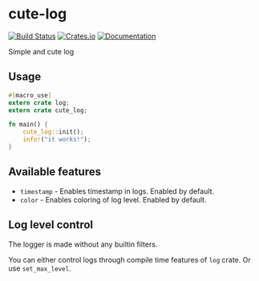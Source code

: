 # cute-log

[![Build Status](https://travis-ci.org/DoumanAsh/cute-log.svg?branch=master)](https://travis-ci.org/DoumanAsh/cute-log)
[![Crates.io](https://img.shields.io/crates/v/cute-log.svg)](https://crates.io/crates/cute-log)
[![Documentation](https://docs.rs/cute-log/badge.svg)](https://docs.rs/crate/cute-log/)

Simple and cute log

## Usage

```rust
#[macro_use]
extern crate log;
extern crate cute_log;

fn main() {
    cute_log::init();
    info!("it works!");
}
```

## Available features

- `timestamp` - Enables timestamp in logs. Enabled by default.
- `color` - Enables coloring of log level. Enabled by default.

## Log level control

The logger is made without any builtin filters.

You can either control logs through compile time features of `log` crate.
Or use `set_max_level`.
